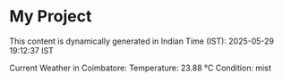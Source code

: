 # My Project

This content is dynamically generated in Indian Time (IST): 2025-05-29 19:12:37 IST


Current Weather in Coimbatore:
Temperature: 23.88 °C
Condition: mist
